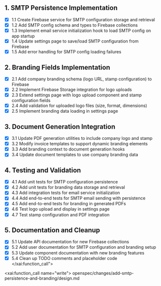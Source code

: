 ## 1. SMTP Persistence Implementation

- [x] 1.1 Create Firebase service for SMTP configuration storage and retrieval
- [x] 1.2 Add SMTP config schema and types to Firebase collections
- [x] 1.3 Implement email service initialization hook to load SMTP config on app startup
- [x] 1.4 Update settings page to save/load SMTP configuration from Firebase
- [x] 1.5 Add error handling for SMTP config loading failures

## 2. Branding Fields Implementation

- [x] 2.1 Add company branding schema (logo URL, stamp configuration) to Firebase
- [x] 2.2 Implement Firebase Storage integration for logo uploads
- [x] 2.3 Extend settings page with logo upload component and stamp configuration fields
- [x] 2.4 Add validation for uploaded logo files (size, format, dimensions)
- [x] 2.5 Implement branding data loading in settings page

## 3. Document Generation Integration

- [x] 3.1 Update PDF generation utilities to include company logo and stamp
- [x] 3.2 Modify invoice templates to support dynamic branding elements
- [x] 3.3 Add branding context to document generation hooks
- [x] 3.4 Update document templates to use company branding data

## 4. Testing and Validation

- [x] 4.1 Add unit tests for SMTP configuration persistence
- [x] 4.2 Add unit tests for branding data storage and retrieval
- [x] 4.3 Add integration tests for email service initialization
- [x] 4.4 Add end-to-end tests for SMTP email sending with persistence
- [x] 4.5 Add end-to-end tests for branding in generated PDFs
- [x] 4.6 Test logo upload and display in settings page
- [x] 4.7 Test stamp configuration and PDF integration

## 5. Documentation and Cleanup

- [x] 5.1 Update API documentation for new Firebase collections
- [x] 5.2 Add user documentation for SMTP configuration and branding setup
- [x] 5.3 Update component documentation with new branding features
- [x] 5.4 Clean up TODO comments and placeholder code</content>
      </xai:function_call">

<xai:function_call name="write">
<parameter name="filePath">openspec/changes/add-smtp-persistence-and-branding/design.md
